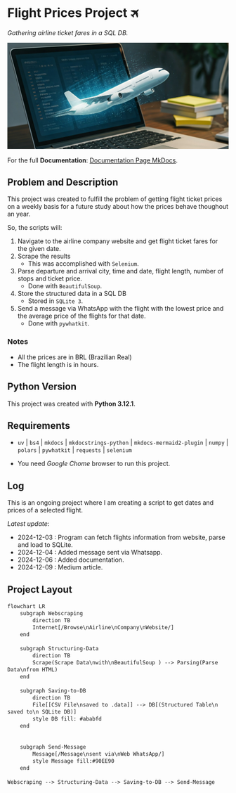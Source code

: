 # Flight Prices Project 🛪
*Gathering airline ticket fares in a SQL DB.*

![](docs/img/flight_fares-wd.jpg)


For the full **Documentation**: [Documentation Page MkDocs](https://gurezende.github.io/Flight_Prices/).

## Problem and Description

This project was created to fulfill the problem of getting flight ticket prices on a weekly basis for a future study about how the prices behave thoughout an year.

So, the scripts will:

1. Navigate to the airline company website and get flight ticket fares for the given date.
2.  Scrape the results
    * This was accomplished with `Selenium`.    
3. Parse departure and arrival city, time and date, flight length, number of stops and ticket price.
    * Done with `BeautifulSoup`.
4. Store the structured data in a SQL DB
    * Stored in `SQLite 3`.
5. Send a message via WhatsApp with the flight with the lowest price and the average price of the flights for that date.
    * Done with `pywhatkit`.

### Notes

* All the prices are in BRL (Brazilian Real)
* The flight length is in hours.


## Python Version

This project was created with **Python 3.12.1**.

## Requirements

* `uv` | `bs4` | `mkdocs` | `mkdocstrings-python` | `mkdocs-mermaid2-plugin` | `numpy` | `polars` | `pywhatkit` | `requests` | `selenium`

* You need *Google Chome* browser to run this project.


## Log

This is an ongoing project where I am creating a script to get dates and prices of a selected flight.

*Latest update*:
* 2024-12-03 : Program can fetch flights information from website, parse and load to SQLite.
* 2024-12-04 : Added message sent via Whatsapp.
* 2024-12-06 : Added documentation.
* 2024-12-09 : Medium article.

## Project Layout

```mermaid
flowchart LR
    subgraph Webscraping
        direction TB
        Internet[/Browse\nAirline\nCompany\nWebsite/]
    end

    subgraph Structuring-Data
        direction TB
        Scrape(Scrape Data\nwith\nBeautifulSoup ) --> Parsing(Parse Data\nfrom HTML)
    end

    subgraph Saving-to-DB
        direction TB
        File[[CSV File\nsaved to .data]] --> DB[(Structured Table\n saved to\n SQLite DB)]
        style DB fill: #ababfd
    end


    subgraph Send-Message
        Message[/Message\nsent via\nWeb WhatsApp/]
        style Message fill:#90EE90
    end

Webscraping --> Structuring-Data --> Saving-to-DB --> Send-Message

```